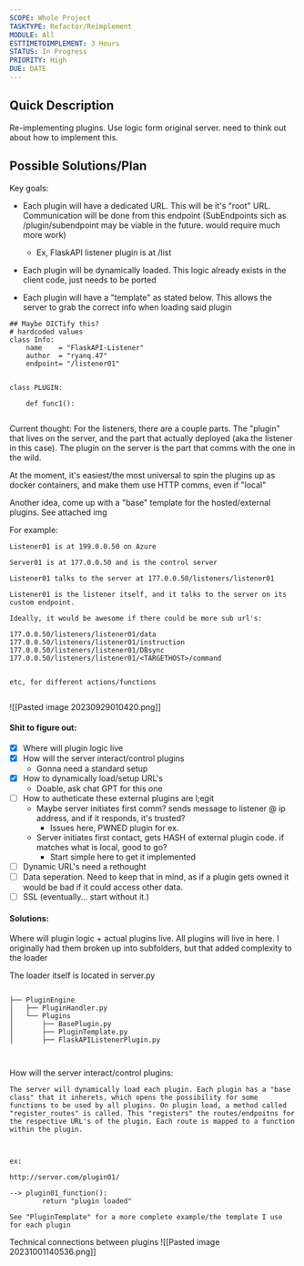 ```yaml
---
SCOPE: Whole Project
TASKTYPE: Refactor/Reimplement
MODULE: All
ESTTIMETOIMPLEMENT: 3 Hours
STATUS: In Progress
PRIORITY: High
DUE: DATE
---
```



## Quick Description
Re-implementing plugins. Use logic form original server. need to think out about how to implement this.

## Possible Solutions/Plan
Key goals:


- Each plugin will have a dedicated URL. This will be it's "root" URL. Communication will be done from this endpoint (SubEndpoints sich as /plugin/subendpoint may be viable in the future. would require much more work)
	- Ex, FlaskAPI listener plugin is at /list

- Each plugin will be dynamically loaded. This logic already exists in the client code, just needs to be ported

- Each plugin will have a "template" as stated below. This allows the server to grab the correct info when loading said plugin

```
## Maybe DICTify this?
# hardcoded values
class Info:
    name    = "FlaskAPI-Listener"
    author  = "ryanq.47"
    endpoint= "/listener01"


class PLUGIN:

	def func1():


```


Current thought: For the listeners, there are a couple parts. The "plugin" that lives on the server, and the part that actually deployed (aka the listener in this case). The plugin on the server is the part that comms with the one in the wild. 

At the moment, it's easiest/the most universal to spin the plugins up as docker containers, and make them use HTTP comms, even if "local"

Another idea, come up with a "base" template for the hosted/external plugins. See attached img

For example:

```
Listener01 is at 199.0.0.50 on Azure

Server01 is at 177.0.0.50 and is the control server

Listener01 talks to the server at 177.0.0.50/listeners/listener01

Listener01 is the listener itself, and it talks to the server on its custom endpoint.

Ideally, it would be awesome if there could be more sub url's:

177.0.0.50/listeners/listener01/data 
177.0.0.50/listeners/listener01/instruction
177.0.0.50/listeners/listener01/DBsync
177.0.0.50/listeners/listener01/<TARGETHOST>/command


etc, for different actions/functions


```


![[Pasted image 20230929010420.png]]


#### Shit to figure out:

- [x] Where will plugin logic live
- [x] How will the server interact/control plugins
	- Gonna need a standard setup
- [x] How to dynamically load/setup URL's
	- Doable, ask chat GPT for this one
- [ ] How to autheticate these external plugins are l;egit
	- Maybe server initiates first comm? sends message to listener @ ip address, and if it responds, it's trusted?
		- Issues here, PWNED plugin for ex.
	- Server initiates first contact, gets HASH of external plugin code. if matches what is local, good to go?
		- Start simple here to get it implemented
- [ ] Dynamic URL's need a rethought
- [ ] Data seperation. Need to keep that in mind, as if a plugin gets owned it would be bad if it could access other data.
- [ ] SSL (eventually... start without it.)

#### Solutions:

Where will plugin logic + actual plugins live. All plugins will live in here. I originally had them broken up into subfolders, but that added complexity to the loader

The loader itself is located in server.py

```

├── PluginEngine
│   ├── PluginHandler.py
│   └── Plugins
│       ├── BasePlugin.py
│       ├── PluginTemplate.py
│       ├── FlaskAPIListenerPlugin.py



```


How will the server interact/control plugins:
```
The server will dynamically load each plugin. Each plugin has a "base class" that it inherets, which opens the possibility for some functions to be used by all plugins. On plugin load, a method called "register_routes" is called. This "registers" the routes/endpoitns for the respective URL's of the plugin. Each route is mapped to a function within the plugin. 



ex:

http://server.com/plugin01/

--> plugin01_function():
		return "plugin loaded"

See "PluginTemplate" for a more complete example/the template I use for each plugin

```
Technical connections between plugins
![[Pasted image 20231001140536.png]]